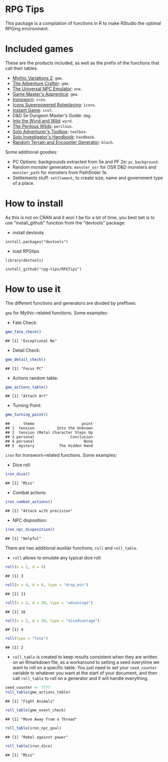 RPG Tips
================

This package is a compilation of functions in R to make RStudio the optimal RPGing environment.

Included games
==============

These are the products included, as well as the prefix of the functions that call their tables.

-   [Mythic Variations 2](https://www.wordmillgames.com/mythic-variations-2.html): `gme`.
-   [The Adventure Crafter](https://www.wordmillgames.com/the-adventure-crafter.html): `gme`.
-   [The Universal NPC Emulator](https://www.drivethrurpg.com/product/134163/UNE-The-Universal-NPC-Emulator-rev): `une`.
-   [Game Master's Apprentice](https://www.drivethrucards.com/product/125685/The-GameMasters-Apprentice-Base-Deck): `gma`.
-   [Ironsworn](https://www.ironswornrpg.com/): `iron`.
-   [Icons Superpowered Roleplaying](https://www.drivethrurpg.com/product/131765/ICONS-Superpowered-Roleplaying-The-Assembled-Edition): `ìcons`.
-   [Instant Game](https://rpggeek.com/rpg/3837/instant-game): `inst`.
-   D&D 5e Dungeon Master's Guide: `dmg`.
-   [Into the Wyrd and Wild](https://www.drivethrurpg.com/product/274922/Into-the-Wyrd-and-Wild): `wyrd`.
-   [The Perilous Wilds](https://www.drivethrurpg.com/product/156979/The-Perilous-Wilds): `perilous`.
-   [Solo Adventurer's Toolbox](https://www.dmsguild.com/product/252355/The-Solo-Adventurers-Toolbox): `toolbox`.
-   [Solo Investigator's Handbook](https://www.dmsguild.com/product/252355/The-Solo-Adventurers-Toolbox): `handbook`.
- [Random Terrain and Encounter Generator](https://www.drivethrurpg.com/product/250641/Random-Terrain-and-Encounter-Generator): `bloch`.

Some additional goodies:
- PC Options: backgrounds extracted from 5e and PF 2e: `pc_background`.
- Random monster generators: `monster_osr` for OSR D&D monsters and `monster_path` for monsters from Pathfinder 1e.
- Settlements stuff: `settlement`, to create size, name and government type of a place. 

How to install
==============

As this is not on CRAN and it won´t be for a lot of time, you best bet is to use "install_github"
function from the "devtools" package:

-   install devtools

`install.packages("devtools")`

-   load RPGtips

`library(devtools)`

`install_github("rpg-tips/RPGTips")`

How to use it
=============

The different functions and generators are divided by preffixes:

`gme` for Mythic-related functions. Some examples:

-   Fate Check:

``` r
gme_fate_check()
```

    ## [1] "Exceptional No"

-   Detail Check:

``` r
gme_detail_check()
```

    ## [1] "Focus PC"

-   Actions random table:

``` r
gme_actions_table()
```

    ## [1] "Attach Art"

-   Turning Point:

``` r
gme_turning_point()
```

    ##      theme                     point
    ## 1  tension          Into the Unknown
    ## 2  tension (Meta) Character Steps Up
    ## 3 personal                Conclusion
    ## 4 personal                      None
    ## 5  mystery           The Hidden Hand

`iron` for Ironsworn-related functions. Some examples:

-   Dice roll:

``` r
iron_dice()
```

    ## [1] "Miss"

-   Combat actions:

``` r
iron_combat_actions()
```

    ## [1] "Attack with precision"

-   NPC disposition:

``` r
iron_npc_disposition()
```

    ## [1] "Helpful"

There are two additional auxiliar functions, `roll` and `roll_table`.

-   `roll` allows to emulate any typical dice roll:

``` r
roll(n = 1, d = 6)
```

    ## [1] 3

``` r
roll(n = 4, d = 6, type = "drop_min")
```

    ## [1] 11

``` r
roll(n = 2, d = 20, type = "advantage")
```

    ## [1] 16

``` r
roll(n = 2, d = 20, type = "disadvantage")
```

    ## [1] 4

``` r
roll(type = "fate")
```

    ## [1] 2

-   `roll_table` is created to keep results consistent when they are written on an Rmarkdown file, as a workaround to setting a seed everytime we want to roll on a specific table. You just need to set your `seed_counter` variable to whatever you want at the start of your document, and then call `roll_table` to roll on a generator and it will handle everything.

``` r
seed_counter <- 7777
roll_table(gme_actions_table)
```

    ## [1] "Fight Animals"

``` r
roll_table(gme_event_check)
```

    ## [1] "Move Away from a Thread"

``` r
roll_table(iron_npc_goal)
```

    ## [1] "Rebel against power"

``` r
roll_table(iron_dice)
```

    ## [1] "Miss"
